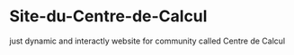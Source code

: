 # Site-du-Centre-de-Calcul
just dynamic and interactly website for community called Centre de Calcul
